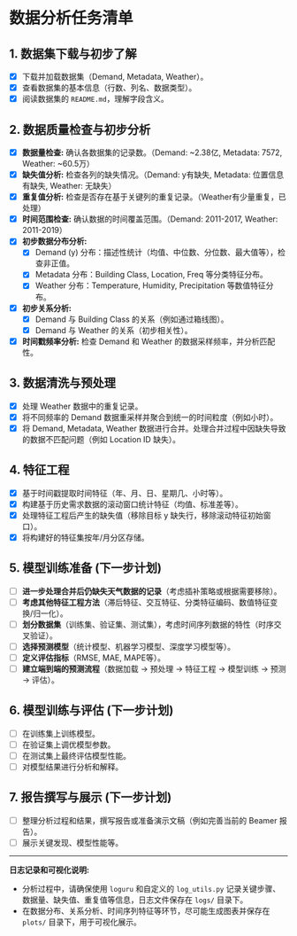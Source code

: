 # 数据分析任务清单

## 1. 数据集下载与初步了解
- [x] 下载并加载数据集（Demand, Metadata, Weather）。
- [x] 查看数据集的基本信息（行数、列名、数据类型）。
- [x] 阅读数据集的 `README.md`，理解字段含义。

## 2. 数据质量检查与初步分析
- [x] **数据量检查:** 确认各数据集的记录数。（Demand: ~2.38亿, Metadata: 7572, Weather: ~60.5万）
- [x] **缺失值分析:** 检查各列的缺失情况。（Demand: y有缺失, Metadata: 位置信息有缺失, Weather: 无缺失）
- [x] **重复值分析:** 检查是否存在基于关键列的重复记录。（Weather有少量重复，已处理）
- [x] **时间范围检查:** 确认数据的时间覆盖范围。（Demand: 2011-2017, Weather: 2011-2019）
- [x] **初步数据分布分析:**
    - [x] Demand (y) 分布：描述性统计（均值、中位数、分位数、最大值等），检查非正值。
    - [x] Metadata 分布：Building Class, Location, Freq 等分类特征分布。
    - [x] Weather 分布：Temperature, Humidity, Precipitation 等数值特征分布。
- [x] **初步关系分析:**
    - [x] Demand 与 Building Class 的关系（例如通过箱线图）。
    - [x] Demand 与 Weather 的关系（初步相关性）。
- [x] **时间戳频率分析:** 检查 Demand 和 Weather 的数据采样频率，并分析匹配性。

## 3. 数据清洗与预处理
- [x] 处理 Weather 数据中的重复记录。
- [x] 将不同频率的 Demand 数据重采样并聚合到统一的时间粒度（例如小时）。
- [x] 将 Demand, Metadata, Weather 数据进行合并。处理合并过程中因缺失导致的数据不匹配问题（例如 Location ID 缺失）。

## 4. 特征工程
- [x] 基于时间戳提取时间特征（年、月、日、星期几、小时等）。
- [x] 构建基于历史需求数据的滚动窗口统计特征（均值、标准差等）。
- [x] 处理特征工程后产生的缺失值（移除目标 y 缺失行，移除滚动特征初始窗口）。
- [x] 将构建好的特征集按年/月分区存储。

## 5. 模型训练准备 (下一步计划)
- [ ] **进一步处理合并后仍缺失天气数据的记录**（考虑插补策略或根据需要移除）。
- [ ] **考虑其他特征工程方法**（滞后特征、交互特征、分类特征编码、数值特征变换/归一化）。
- [ ] **划分数据集**（训练集、验证集、测试集），考虑时间序列数据的特性（时序交叉验证）。
- [ ] **选择预测模型**（统计模型、机器学习模型、深度学习模型等）。
- [ ] **定义评估指标**（RMSE, MAE, MAPE等）。
- [ ] **建立端到端的预测流程**（数据加载 -> 预处理 -> 特征工程 -> 模型训练 -> 预测 -> 评估）。

## 6. 模型训练与评估 (下一步计划)
- [ ] 在训练集上训练模型。
- [ ] 在验证集上调优模型参数。
- [ ] 在测试集上最终评估模型性能。
- [ ] 对模型结果进行分析和解释。

## 7. 报告撰写与展示 (下一步计划)
- [ ] 整理分析过程和结果，撰写报告或准备演示文稿（例如完善当前的 Beamer 报告）。
- [ ] 展示关键发现、模型性能等。

---
**日志记录和可视化说明:**
- 分析过程中，请确保使用 `loguru` 和自定义的 `log_utils.py` 记录关键步骤、数据量、缺失值、重复值等信息，日志文件保存在 `logs/` 目录下。
- 在数据分布、关系分析、时间序列特征等环节，尽可能生成图表并保存在 `plots/` 目录下，用于可视化展示。